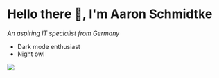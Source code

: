 # Hello there 👋, I'm Aaron Schmidtke

*An aspiring IT specialist from Germany*

- Dark mode enthusiast
- Night owl

![](https://komarev.com/ghpvc/?username=aaronschmidtke&color=blue&style=for-the-badge)

<!-- ![](https://github-readme-stats.vercel.app/api/top-langs/?username=aaronschmidtke&show_icons=true&theme=transparent) -->
